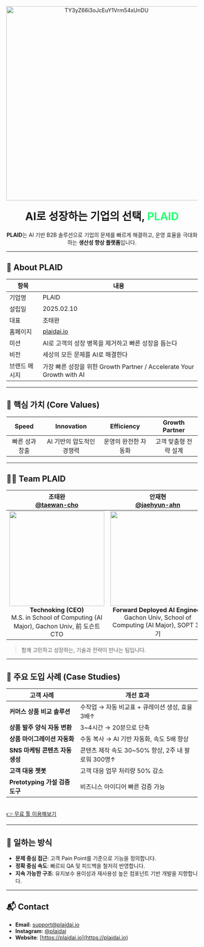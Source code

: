 
<div align="center">
  <img width="512" alt="TY3yZ66i3oJcEuY1Vrm54xUnDU" src="https://github.com/user-attachments/assets/24e1d377-a8db-451f-9510-71bab892e2a6" />

  <h1 style="margin: 20px 0;">AI로 성장하는 기업의 선택, <span style="color:#29FF74">PLAID</span></h1>
  <p><strong>PLAID</strong>는 AI 기반 B2B 솔루션으로 기업의 문제를 빠르게 해결하고, 운영 효율을 극대화하는 <strong>생산성 향상 플랫폼</strong>입니다.</p>
</div>

---

## 🏢 About PLAID

| 항목 | 내용 |
|------|------|
| 기업명 | PLAID |
| 설립일 | 2025.02.10 |
| 대표 | 조태완 |
| 홈페이지 | [plaidai.io](https://plaidai.io) |
| 미션 | AI로 고객의 성장 병목을 제거하고 빠른 성장을 돕는다 |
| 비전 | 세상의 모든 문제를 AI로 해결한다 |
| 브랜드 메시지 | 가장 빠른 성장을 위한 Growth Partner / Accelerate Your Growth with AI |

---

## 🧠 핵심 가치 (Core Values)

| Speed | Innovation | Efficiency | Growth Partner |
|:-----:|:----------:|:----------:|:--------------:|
| 빠른 성과 창출 | AI 기반의 압도적인 경쟁력 | 운영의 완전한 자동화 | 고객 맞춤형 전략 설계 |

---

## 👨‍💻 Team PLAID

| 조태완 [<br>@taewan-cho](https://github.com/taewan2002) | 안재현 [<br>@jaehyun-ahn](https://github.com/Ohjackson) | 서지호 [<br>@jiho-seo](https://github.com/swiftsjh02) |
|:--:|:--:|:--:|
| <img width="250" src="https://github.com/user-attachments/assets/b140382a-afc3-4c79-af39-3668b44d457b"> <br> **Technoking (CEO)** <br> M.S. in School of Computing (AI Major), Gachon Univ, 前 도슨트 CTO | <img width="250" src="https://github.com/user-attachments/assets/f90b4526-d1fe-4586-a1d7-0d7a801f9287"> <br> **Forward Deployed AI Engineer** <br> Gachon Univ, School of Computing (AI Major), SOPT 35기 | <img width="250" src="https://github.com/user-attachments/assets/493c3a87-af3b-4ea7-aa00-069b4c3df02e/IMG_4453.jpg"> <br> **Product Developer** <br> Gachon Univ, School of Computing (AI Major) |

> 함께 고민하고 성장하는, 기술과 전략이 만나는 팀입니다.

---

## 🚀 주요 도입 사례 (Case Studies)

| 고객 사례 | 개선 효과 |
|-----------|-----------|
| **커머스 상품 비교 솔루션** | 수작업 → 자동 비교표 + 큐레이션 생성, 효율 3배↑ |
| **상품 발주 양식 자동 변환** | 3~4시간 → 20분으로 단축 |
| **상품 마이그레이션 자동화** | 수동 복사 → AI 기반 자동화, 속도 5배 향상 |
| **SNS 마케팅 콘텐츠 자동 생성** | 콘텐츠 제작 속도 30~50% 향상, 2주 내 팔로워 300명↑ |
| **고객 대응 쳇봇** | 고객 대응 업무 처리량 50% 감소 |
| **Pretotyping 가설 검증 도구** | 비즈니스 아이디어 빠른 검증 가능 |
<br>[👉 무료 툴 이용해보기](https://your-tool-link.com) 

---

## 🔨 일하는 방식

- **문제 중심 접근**: 고객 Pain Point를 기준으로 기능을 정의합니다.
- **정확 중심 속도**: 빠르되 QA 및 피드백을 철저히 반영합니다.
- **지속 가능한 구조**: 유지보수 용이성과 재사용성 높은 컴포넌트 기반 개발을 지향합니다.

---

## 📬 Contact

- **Email**: support@plaidai.io
- **Instagram**: [@plaidai](https://instagram.com/plaidai)  
- **Website**: [https://plaidai.io](https://plaidai.io)
